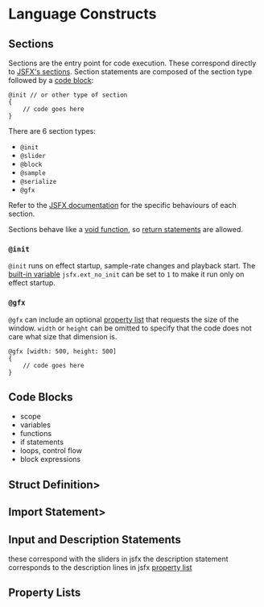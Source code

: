 # Language Constructs
## Sections
Sections are the entry point for code execution. These correspond directly to [JSFX's sections](https://www.reaper.fm/sdk/js/js.php#sec_init).
Section statements are composed of the section type followed by a [code block](todo):
```
@init // or other type of section
{
    // code goes here
}
```
There are 6 section types:
- `@init`
- `@slider`
- `@block`
- `@sample`
- `@serialize`
- `@gfx`

Refer to the [JSFX documentation](https://www.reaper.fm/sdk/js/js.php#sec_init) for the specific behaviours of each section.

Sections behave like a [void function](todo), so [return statements](todo) are allowed.

### `@init`
`@init` runs on effect startup, sample-rate changes and playback start.
The [built-in variable](todo) `jsfx.ext_no_init` can be set to `1` to make it run only on effect startup.

### `@gfx`
`@gfx` can include an optional [property list](todo) that requests the size of the window. `width` or `height` can be omitted to specify that the code does not care what size that dimension is.
```
@gfx [width: 500, height: 500]
{
    // code goes here
}
```

## Code Blocks
- scope
- variables
- functions
- if statements
- loops, control flow
- block expressions
## Struct Definition>
## Import Statement>
## Input and Description Statements
these correspond with the sliders in jsfx
the description statement corresponds to the description lines in jsfx
[property list](todo)

## Property Lists
